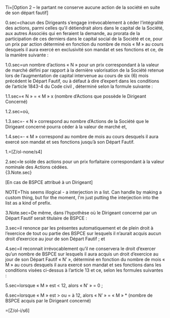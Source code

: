 Ti=[Option 2 – le partant ne conserve aucune action de la société en suite de son départ fautif]

0.sec=chacun des Dirigeants s’engage irrévocablement à céder l’intégralité des actions, parmi celles qu’il détiendrait alors dans le capital de la Société, aux autres Associés qui en feraient la demande, au prorata de la participation de ces derniers dans le capital social de la Société et ce, pour un prix par action déterminé en fonction du nombre de mois « M » au cours desquels il aura exercé en exclusivité son mandat et ses fonctions et ce, de la manière suivante :

1.0.sec=un nombre d’actions « N » pour un prix correspondant à la valeur de marché défini par rapport à la dernière valorisation de la Société retenue lors de l’augmentation de capital intervenue au cours de six (6) mois précédent le Départ Fautif, ou à défaut à dire d’expert dans les conditions de l’article 1843-4 du Code civil , déterminé selon la formule suivante :

1.1.sec=« N » = « M » x (nombre d’Actions que possède le Dirigeant Concerné)

1.2.sec=où,

1.3.sec=-	« N » correspond au nombre d’Actions de la Société que le Dirigeant concerné pourra céder à la valeur de marché et,

1.4.sec=-	 « M » correspond au nombre de mois au cours desquels il aura exercé son mandat et ses fonctions jusqu’à son Départ Fautif.

1.=[Z/ol-none/s4]

2.sec=le solde des actions pour un prix forfaitaire correspondant à la valeur nominale des Actions cédées.<br>{3.Note.sec}

[En cas de BSPCE attribué à un Dirigeant]

NOTE=This seems illogical - a interjection in a list.  Can handle by making a custom thing, but for the moment, I'm just putting the interjection into the list as a kind of prefix. 

3.Note.sec=De même, dans l’hypothèse où le Dirigeant concerné par un Départ Fautif serait titulaire de BSPCE :

3.sec=il renonce par les présentes automatiquement et de plein droit à l’exercice de tout ou partie des BSPCE sur lesquels il n’aurait acquis aucun droit d’exercice au jour de son Départ Fautif ; et

4.sec=il reconnait irrévocablement qu’il ne conservera le droit d’exercer qu’un nombre  de BSPCE sur lesquels il aura acquis un droit d’exercice au jour de son Départ Fautif « N’ », déterminé en fonction du nombre de mois « M » au cours desquels il aura exercé son mandat et ses fonctions dans les conditions visées ci-dessus à l’article 13 et ce, selon les formules suivantes :

5.sec=lorsque « M » est < 12, alors « N’ » = 0 ;

6.sec=lorsque « M » est > ou = à 12, alors  « N’ » = « M » * (nombre de BSPCE acquis par le Dirigeant concerné)

=[Z/ol-i/s6]